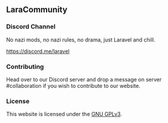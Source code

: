 ## LaraCommunity

### Discord Channel

No nazi mods, no nazi rules, no drama, just Laravel and chill. 

https://discord.me/laravel


### Contributing

Head over to our Discord server and drop a message on server #collaboration if you wish to contribute to our website.


### License

This website is licensed under the [GNU GPLv3](https://www.gnu.org/licenses/gpl-3.0.en.html).
